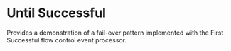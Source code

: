 # Until Successful

Provides a demonstration of a fail-over pattern implemented with the First Successful flow control event processor.
